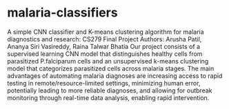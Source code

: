 # malaria-classifiers
A simple CNN classifier and K-means clustering algorithm for malaria diagnostics and research: CS279 Final Project
Authors: Arusha Patil, Ananya Siri Vasireddy, Raina Talwar Bhatia
Our project consists of a supervised learning CNN model that distinguishes healthy cells from parasitized P.falciparum cells and an unsupervised k-means clustering model that categorizes parasitized cells across malaria stages. The main advantages of automating malaria diagnoses are increasing access to rapid testing in remote/resource-limited settings, minimizing human error, potentially leading to more reliable diagnoses, and allowing for outbreak monitoring through real-time data analysis, enabling rapid intervention.
